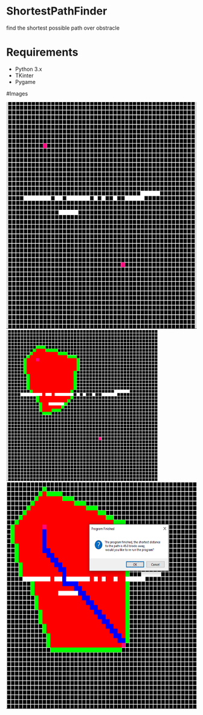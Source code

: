# ShortestPathFinder
find the shortest possible path over obstracle
# Requirements
- Python 3.x
- TKinter
- Pygame


#Images

<img src="https://github.com/cyraxabir/ShortestPathFinder/blob/main/one.png" width="600" height="600" >

<img src="https://github.com/cyraxabir/ShortestPathFinder/blob/main/two.png" width="400" height="400" >

<img src="https://github.com/cyraxabir/ShortestPathFinder/blob/main/three.png" width="600" height="600" >
